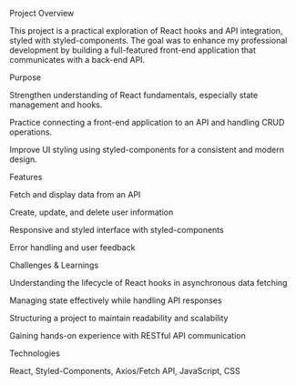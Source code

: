 Project Overview

This project is a practical exploration of React hooks and API integration, styled with styled-components. The goal was to enhance my professional development by building a full-featured front-end application that communicates with a back-end API.

Purpose

Strengthen understanding of React fundamentals, especially state management and hooks.

Practice connecting a front-end application to an API and handling CRUD operations.

Improve UI styling using styled-components for a consistent and modern design.

Features

Fetch and display data from an API

Create, update, and delete user information

Responsive and styled interface with styled-components

Error handling and user feedback

Challenges & Learnings

Understanding the lifecycle of React hooks in asynchronous data fetching

Managing state effectively while handling API responses

Structuring a project to maintain readability and scalability

Gaining hands-on experience with RESTful API communication

Technologies

React, Styled-Components, Axios/Fetch API, JavaScript, CSS
